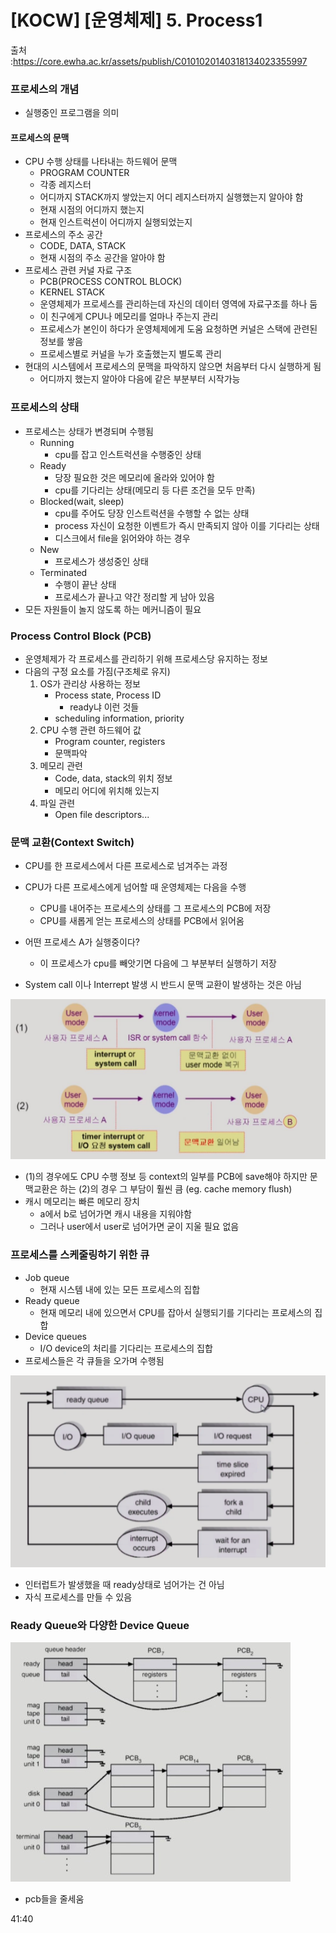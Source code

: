# [KOCW] [운영체제] 5. Process1

출처 :https://core.ewha.ac.kr/assets/publish/C0101020140318134023355997

### 프로세스의 개념

- 실행중인 프로그램을 의미

#### 프로세스의 문맥

- CPU 수행 상태를 나타내는 하드웨어 문맥
  - PROGRAM COUNTER
  - 각종 레지스터
  - 어디까지 STACK까지 쌓았는지 어디 레지스터까지 실행했는지 알아야 함
  - 현재 시점의 어디까지 했는지
  - 현재 인스트럭션이 어디까지 실행되었는지
- 프로세스의 주소 공간
  - CODE, DATA, STACK
  - 현재 시점의 주소 공간을 알아야 함
- 프로세스 관련 커널 자료 구조
  - PCB(PROCESS CONTROL BLOCK)
  - KERNEL STACK
  - 운영체제가 프로세스를 관리하는데 자신의 데이터 영역에 자료구조를 하나 둠
  - 이 친구에게 CPU나 메모리를 얼마나 주는지 관리
  -  프로세스가 본인이 하다가 운영체제에게 도움 요청하면 커널은 스택에 관련된 정보를 쌓음
  - 프로세스별로 커널을 누가 호출했는지 별도록 관리
- 현대의 시스템에서 프로세스의 문맥을 파악하지 않으면 처음부터 다시 실행하게 됨
  - 어디까지 했는지 알아야 다음에 같은 부분부터 시작가능

### 프로세스의 상태

- 프로세스는 상태가 변경되며 수행됨
  - Running
    - cpu를 잡고 인스트럭션을 수행중인 상태
  - Ready
    - 당장 필요한 것은 메모리에 올라와 있어야 함
    - cpu를 기다리는 상태(메모리 등 다른 조건을 모두 만족)
  - Blocked(wait, sleep)
    - cpu를 주어도 당장 인스트럭션을 수행할 수 없는 상태
    - process 자신이 요청한 이벤트가 즉시 만족되지 않아 이를 기다리는 상태
    - 디스크에서 file을 읽어와야 하는 경우
  - New
    - 프로세스가 생성중인 상태
  - Terminated
    - 수행이 끝난 상태
    - 프로세스가 끝나고 약간 정리할 게 남아 있음
- 모든 자원들이 놀지 않도록 하는 메커니즘이 필요

### Process Control Block (PCB)

- 운영체제가 각 프로세스를 관리하기 위해 프로세스당 유지하는 정보
- 다음의 구정 요소를 가짐(구조체로 유지)
  1. OS가 관리상 사용하는 정보
     - Process state, Process ID
       - ready냐 이런 것들
     - scheduling information, priority
  2. CPU 수행 관련 하드웨어 값
     - Program counter, registers
     - 문맥파악
  3. 메모리 관련
     - Code, data, stack의 위치 정보
     - 메모리 어디에 위치해 있는지
  4. 파일 관련
     - Open file descriptors...

### 문맥 교환(Context Switch)

- CPU를 한 프로세스에서 다른 프로세스로 넘겨주는 과정
- CPU가 다른 프로세스에게 넘어할 때 운영체제는 다음을 수행
  - CPU를 내어주는 프로세스의 상태를 그 프로세스의 PCB에 저장
  - CPU를 새롭게 얻는 프로세스의 상태를 PCB에서 읽어옴

- 어떤 프로세스 A가 실행중이다?
  - 이 프로세스가 cpu를 빼앗기면 다음에 그 부분부터 실행하기 저장

- System call 이나 Interrept 발생 시 반드시 문맥 교환이 발생하는 것은 아님

![01](./img/01.jpg)

- (1)의 경우에도 CPU 수행 정보 등 context의 일부를 PCB에 save해야 하지만 문맥교환은 하는 (2)의 경우 그 부담이 훨씬 큼 (eg. cache memory flush)
- 캐시 메모리는 빠른 메모리 장치
  - a에서 b로 넘어가면 캐시 내용을 지워야함 
  - 그러나 user에서 user로 넘어가면 굳이 지울 필요 없음

### 프로세스를 스케줄링하기 위한 큐

- Job queue
  - 현재 시스템 내에 있는 모든 프로세스의 집합
- Ready queue
  - 현재 메모리 내에 있으면서 CPU를 잡아서 실행되기를 기다리는 프로세스의 집합
- Device queues
  - I/O device의 처리를 기다리는 프로세스의 집합
- 프로세스들은 각 큐들을 오가며 수행됨

![03](./img/03.png)

- 인터럽트가 발생했을 때 ready상태로 넘어가는 건 아님
- 자식 프로세스를 만들 수 있음

### Ready Queue와 다양한 Device Queue

![02](./img/02.jpg)

- pcb들을 줄세움

41:40